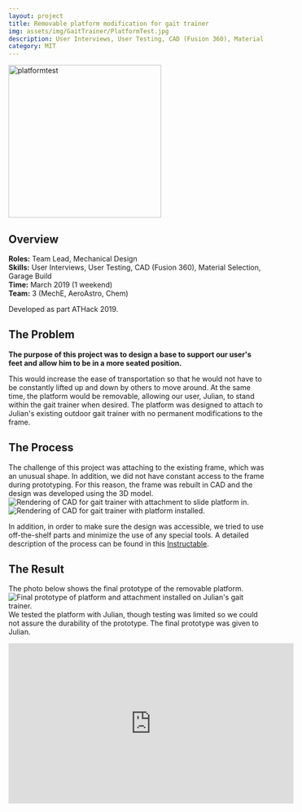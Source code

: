 ```yaml
---
layout: project
title: Removable platform modification for gait trainer
img: assets/img/GaitTrainer/PlatformTest.jpg
description: User Interviews, User Testing, CAD (Fusion 360), Material Selection, Garage Build
category: MIT
---
```

<img src="/images/GaitTrainer/PlatformTest.jpg" alt = "platformtest" style="position:relative" width="300">

## Overview
**Roles:** Team Lead, Mechanical Design  
**Skills:** User Interviews, User Testing, CAD (Fusion 360), Material Selection, Garage Build  
**Time:** March 2019 (1 weekend)  
**Team:** 3 (MechE, AeroAstro, Chem) 

Developed as part ATHack 2019.

## The Problem
**The purpose of this project was to design a base to support our user's feet and allow him to be in a more seated position.**
   
This would increase the ease of transportation so that he would not have to be constantly lifted up and down by others to move around. 
At the same time, the platform would be removable, allowing our user, Julian, to stand within the gait trainer when desired. 
The platform was designed to attach to Julian's existing outdoor gait trainer with no permanent modifications to the frame.

## The Process
The challenge of this project was attaching to the existing frame, which was an unusual shape. In addition, we did not have 
constant access to the frame during prototyping. For this reason, the frame was rebuilt in CAD and the design was developed using 
the 3D model. 
<img src="/images/GaitTrainer/CAD.jpg" alt = "Rendering of CAD for gait trainer with attachment to slide platform in. " style="position:relative" >
<img src="/images/GaitTrainer/CadPlatform.jpg" alt = "Rendering of CAD for gait trainer with platform installed." style="position:relative" >

In addition, in order to make sure the design was accessible, we tried to use off-the-shelf parts and minimize the use
of any special tools. A detailed description of the process can be found in this <a href="https://www.instructables.com/id/Removable-Platform-for-Gait-Trainer/" target="_blank">Instructable</a>.
 
## The Result
The photo below shows the final prototype of the removable platform. 
<img src="/images/GaitTrainer/Final.jpg" alt = "Final prototype of platform and attachment installed on Julian's gait trainer." style="position:relative" >
We tested the platform with Julian, though testing was limited so we could not assure the durability of the prototype. The final prototype
was given to Julian.  
<iframe width="560" height="315" src="https://www.youtube.com/embed/cS5NEhcHEIk" frameborder="0" allow="accelerometer; autoplay; encrypted-media; gyroscope; picture-in-picture" allowfullscreen></iframe>

